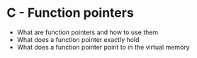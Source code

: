 # C - Function pointers

- What are function pointers and how to use them
- What does a function pointer exactly hold
- What does a function pointer point to in the virtual memory
